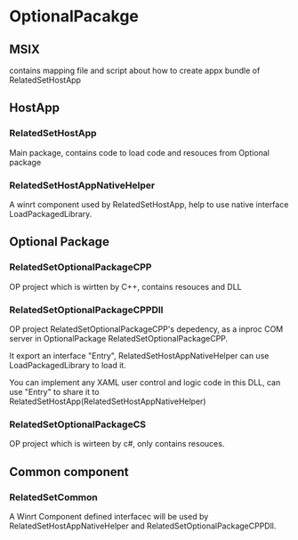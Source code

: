 # OptionalPacakge

## MSIX
contains mapping file and script about how to create appx bundle of RelatedSetHostApp

## HostApp
### RelatedSetHostApp
Main package, contains code to load code and resouces from Optional package

### RelatedSetHostAppNativeHelper
A winrt component used by RelatedSetHostApp, help to use native interface LoadPackagedLibrary.

## Optional Package
### RelatedSetOptionalPackageCPP
OP project which is wirtten by C++, contains resouces and DLL

### RelatedSetOptionalPackageCPPDll
OP project RelatedSetOptionalPackageCPP's depedency, as a inproc COM server in OptionalPackage RelatedSetOptionalPackageCPP.

It export an interface "Entry", RelatedSetHostAppNativeHelper can use LoadPackagedLibrary to load it. 

You can implement any XAML user control and logic code in this DLL, can use "Entry" to share it to RelatedSetHostApp(RelatedSetHostAppNativeHelper)

### RelatedSetOptionalPackageCS
OP project which is wirteen by c#, only contains resouces.

## Common component
### RelatedSetCommon
A Winrt Component defined interfacec will be used by RelatedSetHostAppNativeHelper and  RelatedSetOptionalPackageCPPDll.
